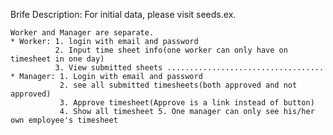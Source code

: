 

Brife Description: For initial data, please visit seeds.ex.

    Worker and Manager are separate. 
    * Worker: 1. login with email and password
              2. Input time sheet info(one worker can only have on timesheet in one day) 
              3. View submitted sheets ................................... 
    * Manager: 1. Login with email and password 
               2. see all submitted timesheets(both approved and not approved) 
               3. Approve timesheet(Approve is a link instead of button) 
               4. Show all timesheet 5. One manager can only see his/her own employee's timesheet

